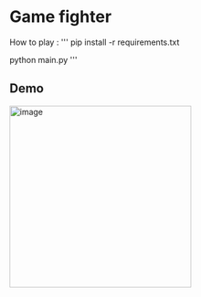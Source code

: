 # Game fighter
How to play :
'''
pip install -r requirements.txt 

python main.py 
'''

## Demo 
<img width="318" alt="image" src="https://github.com/trttungdev/fight_game/assets/94973318/4ba7c9ae-1b50-4e91-8bb1-319c941db4ee">
